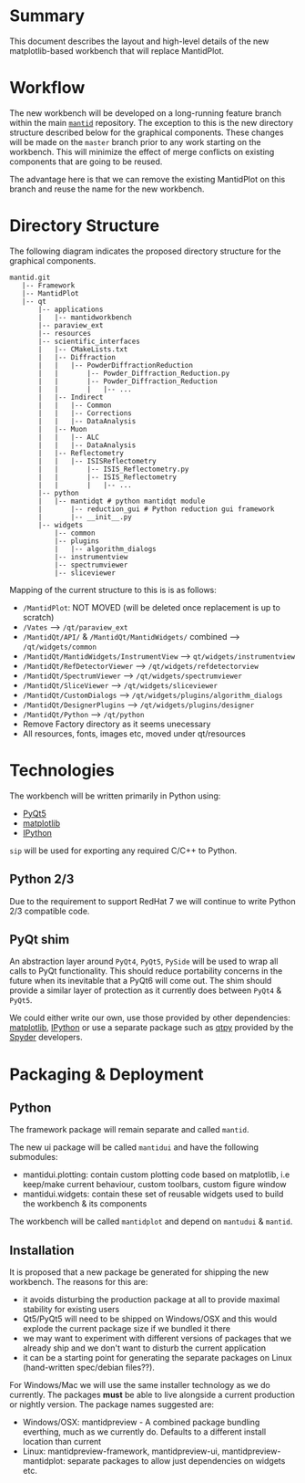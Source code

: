 Summary
=======

This document describes the layout and high-level details of the new matplotlib-based workbench that will replace MantidPlot.

Workflow
========

The new workbench will be developed on a long-running feature branch within the main [`mantid`][mantidrepo] repository. The exception to this is the new directory
structure described below for the graphical components. These changes will be made on the `master` branch prior to any work starting on the workbench. This
will minimize the effect of merge conflicts on existing components that are going to be reused.

The advantage here is that we can remove the existing MantidPlot on this branch and reuse the name for the new workbench.


Directory Structure
===================

The following diagram indicates the proposed directory structure for the graphical components.

```
mantid.git
   |-- Framework
   |-- MantidPlot
   |-- qt
       |-- applications
       |   |-- mantidworkbench
       |-- paraview_ext
       |-- resources
       |-- scientific_interfaces
       |   |-- CMakeLists.txt
       |   |-- Diffraction
       |   |   |-- PowderDiffractionReduction
       |   |       |-- Powder_Diffraction_Reduction.py
       |   |       |-- Powder_Diffraction_Reduction
       |   |       |   |-- ...
       |   |-- Indirect
       |   |   |-- Common
       |   |   |-- Corrections
       |   |   |-- DataAnalysis
       |   |-- Muon
       |   |   |-- ALC
       |   |   |-- DataAnalysis
       |   |-- Reflectometry
       |   |   |-- ISISReflectometry
       |   |       |-- ISIS_Reflectometry.py
       |   |       |-- ISIS_Reflectometry
       |   |       |   |-- ...
       |-- python
       |   |-- mantidqt # python mantidqt module
       |       |-- reduction_gui # Python reduction gui framework
       |       |-- __init__.py
       |-- widgets
           |-- common
           |-- plugins
           |   |-- algorithm_dialogs
           |-- instrumentview
           |-- spectrumviewer
           |-- sliceviewer
```

Mapping of the current structure to this is is as follows:

 - `/MantidPlot`: NOT MOVED (will be deleted once replacement is up to scratch)
 - `/Vates` --> `/qt/paraview_ext`
 - `/MantidQt/API/` & `/MantidQt/MantidWidgets/` combined --> `/qt/widgets/common`
 - `/MantidQt/MantidWidgets/InstrumentView` --> `qt/widgets/instrumentview`
 - `/MantidQt/RefDetectorViewer` --> `/qt/widgets/refdetectorview`
 - `/MantidQt/SpectrumViewer` --> `/qt/widgets/spectrumviewer`
 - `/MantidQt/SliceViewer` --> `/qt/widgets/sliceviewer`
 - `/MantidQt/CustomDialogs` --> `/qt/widgets/plugins/algorithm_dialogs`
 - `/MantidQt/DesignerPlugins` --> `/qt/widgets/plugins/designer`
 - `/MantidQt/Python` --> `/qt/python`
 - Remove Factory directory as it seems unecessary
 - All resources, fonts, images etc, moved under qt/resources


Technologies
============

The workbench will be written primarily in Python using:

 - [PyQt5][PyQt5]
 - [matplotlib][matplotlib_org]
 - [IPython][IPython]

`sip` will be used for exporting any required C/C++ to Python.

Python 2/3
----------

Due to the requirement to support RedHat 7 we will continue to write Python 2/3 compatible
code.

PyQt shim
----------

An abstraction layer around `PyQt4`, `PyQt5`, `PySide` will be used to wrap all calls to PyQt functionality. This should reduce
portability concerns in the future when its inevitable that a PyQt6 will come out. The shim should provide a similar layer
of protection as it currently does between `PyQt4` & `PyQt5`.

We could either write our own, use those provided by other dependencies: [matplotlib][matplotlib_qtcompat], [IPython][IPython] or
use a separate package such as [qtpy][qtpy] provided by the [Spyder][Spyder] developers.

Packaging & Deployment
======================

Python
------

The framework package will remain separate and called `mantid`.

The new ui package will be called `mantidui` and have the following submodules:

 - mantidui.plotting: contain custom plotting code based on matplotlib, i.e keep/make current behaviour, custom toolbars, custom figure window
 - mantidui.widgets: contain these set of reusable widgets used to build the workbench & its components

The workbench will be called `mantidplot` and depend on `mantudui` & `mantid`.

Installation
------------

It is proposed that a new package be generated for shipping the new workbench. The reasons for this are:

* it avoids disturbing the production package at all to provide maximal stability for existing users
* Qt5/PyQt5 will need to be shipped on Windows/OSX and this would explode the current package size if we bundled it there
* we may want to experiment with different versions of packages that we already ship and we don't want to disturb the current application
* it can be a starting point for generating the separate packages on Linux (hand-written spec/debian files??).

For Windows/Mac we will use the same installer technology as we do currently. The packages **must** be able to live alongside a current production or nightly version. The package names suggested are:

* Windows/OSX: mantidpreview - A combined package bundling everthing, much as we currently do. Defaults to a different install location than current
* Linux: mantidpreview-framework, mantidpreview-ui, mantidpreview-mantidplot: separate packages to allow just dependencies on widgets etc.


<!-- Link Definitions -->

[mantidrepo]: https://www.github.com/mantidproject/mantid
[matplotlib_org]: https://matplotlib.org/
[matplotlib_qtcompat]: https://github.com/matplotlib/matplotlib/blob/master/lib/matplotlib/backends/qt_compat.py
[PyQt5]:https://riverbankcomputing.com/software/pyqt/download5
[IPython]: https://ipython.org/
[qtpy]: https://pypi.python.org/pypi/QtPy
[Spyder]: https://github.com/spyder-ide/spyder
[Nsis]: http://nsis.sourceforge.net/Main_Page
[QtInstallerFramework]: http://doc.qt.io/qtinstallerframework/
